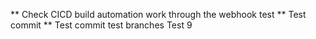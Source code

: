 ** Check CICD build automation work through the webhook test
** Test commit
** Test commit test branches
Test 9
